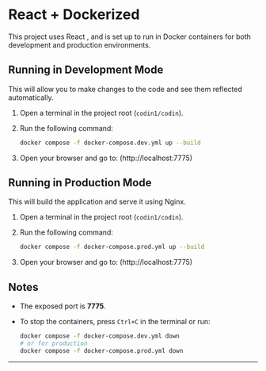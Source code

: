 # React + Dockerized

This project uses React , and is set up to run in Docker containers for both development and production environments.

## Running in Development Mode

This will allow you to make changes to the code and see them reflected automatically.

1. Open a terminal in the project root (`codin1/codin`).
2. Run the following command:

   ```sh
   docker compose -f docker-compose.dev.yml up --build
   ```

3. Open your browser and go to: (http://localhost:7775)

## Running in Production Mode

This will build the application and serve it using Nginx.

1. Open a terminal in the project root (`codin1/codin`).
2. Run the following command:

   ```sh
   docker compose -f docker-compose.prod.yml up --build
   ```

3. Open your browser and go to: (http://localhost:7775)

## Notes

- The exposed port is **7775**.
- To stop the containers, press `Ctrl+C` in the terminal or run:

  ```sh
  docker compose -f docker-compose.dev.yml down
  # or for production
  docker compose -f docker-compose.prod.yml down
  ```

---